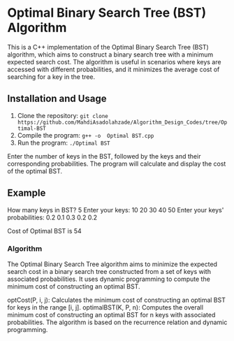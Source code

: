 # Optimal Binary Search Tree (BST) Algorithm

This is a C++ implementation of the Optimal Binary Search Tree (BST) algorithm, which aims to construct a binary search tree with a minimum expected search cost. The algorithm is useful in scenarios where keys are accessed with different probabilities, and it minimizes the average cost of searching for a key in the tree.

## Installation and Usage

1. Clone the repository: `git clone https://github.com/MahdiAsadolahzade/Algorithm_Design_Codes/tree/Optimal-BST`
2. Compile the program: `g++ -o  Optimal BST.cpp`
3. Run the program: `./Optimal BST`

Enter the number of keys in the BST, followed by the keys and their corresponding probabilities. The program will calculate and display the cost of the optimal BST.

## Example


How many keys in BST?
5
Enter your keys:
10 20 30 40 50
Enter your keys' probabilities:
0.2 0.1 0.3 0.2 0.2

Cost of Optimal BST is 54

### Algorithm 
The Optimal Binary Search Tree algorithm aims to minimize the expected search cost in a binary search tree constructed from a set of keys with associated probabilities. It uses dynamic programming to compute the minimum cost of constructing an optimal BST.

optCost(P, i, j): Calculates the minimum cost of constructing an optimal BST for keys in the range [i, j].
optimalBST(K, P, n): Computes the overall minimum cost of constructing an optimal BST for n keys with associated probabilities.
The algorithm is based on the recurrence relation and dynamic programming.
